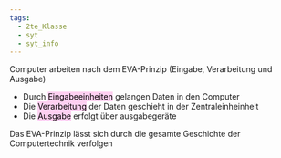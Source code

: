 ```yaml
---
tags:
  - 2te_Klasse
  - syt
  - syt_info
---
```


Computer arbeiten nach dem EVA-Prinzip (Eingabe, Verarbeitung und Ausgabe)

- Durch <mark style="background: #FFB8EBA6;">Eingabeeinheiten</mark> gelangen Daten in den Computer
- Die <mark style="background: #FFB8EBA6;">Verarbeitung</mark> der Daten geschieht in der Zentraleinheinheit
- Die <mark style="background: #FFB8EBA6;">Ausgabe</mark> erfolgt über ausgabegeräte

Das EVA-Prinzip lässt sich durch die gesamte Geschichte der Computertechnik verfolgen